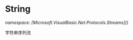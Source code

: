 ﻿# String
_namespace: [Microsoft.VisualBasic.Net.Protocols.Streams](<a href="#" onClick="load('/docs/Microsoft.VisualBasic.Net.Protocols.Streams/index.md')"></a>)_

字符串序列流




